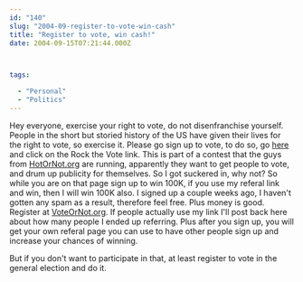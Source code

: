 ```yaml
---
id: "140"
slug: "2004-09-register-to-vote-win-cash"
title: "Register to vote, win cash!"
date: 2004-09-15T07:21:44.000Z



tags:

  - "Personal"
  - "Politics"
---
```

<div class="sqs-html-content">
  <p>Hey everyone, exercise your right to vote, do not disenfranchise yourself.  People in the short but storied history of the US have given their lives for the right to vote, so exercise it.  Please go sign up to vote, to do so, go <a href="http://km3545.voteornot.org/?r=1">here</a> and click on the Rock the Vote link.
This is part of a contest that the guys from <a href="http://hotornot.org/">HotOrNot.org</a> are running, apparently they want to get people to vote, and drum up publicity for themselves.  So I got suckered in, why not?  So while you are on that page sign up to win 100K, if you use my referal link and win, then I will win 100K also.  I signed up a couple weeks ago, I haven't gotten any spam as a result, therefore feel free.  Plus money is good.  Register at <a href="http://km3545.voteornot.org/?r=1">VoteOrNot.org</a>.  If people actually use my link I'll post back here about how many people I ended up referring.  Plus after you sign up, you will get your own referal page you can use to have other people sign up and increase your chances of winning.  </p>
<p>But if you don't want to participate in that, at least register to vote in the general election and do it.</p>
</div>
